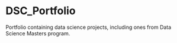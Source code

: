 # DSC_Portfolio
Portfolio containing data science projects, including ones from Data Science Masters program.
